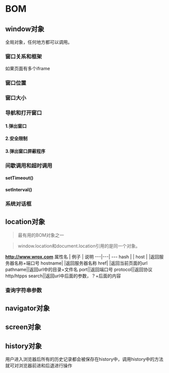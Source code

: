 # BOM

## window对象
全局对象，任何地方都可以调用。
### 窗口关系和框架

如果页面有多个iframe

### 窗口位置

### 窗口大小

### 导航和打开窗口

#### 1.弹出窗口

#### 2.安全限制

#### 3.弹出窗口屏蔽程序

### 间歇调用和超时调用

#### setTimeout()

#### setInterval()

### 系统对话框

## location对象
> 最有用的BOM对象之一

> window.location和document.location引用的是同一个对象。

**http://www.wrox.com**
属性名 | 例子 | 说明
---|---| ---
hash |  |
host |  |返回服务器名称+端口号
hostname|  |返回服务器名称
href|  |返回当前页面的url
pathname||返回url中的目录+文件名
port||返回端口号
protocol||返回协议http/htpps
search||返回url中后面的参数，？+后面的内容


### 查询字符串参数


## navigator对象

## screen对象

## history对象
用户进入浏览器后所有的历史记录都会被保存在history中，调用history中的方法就可对浏览器前进和后退进行操作

